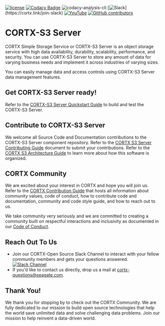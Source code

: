 [![ license](https://img.shields.io/badge/License-Apache%202.0-blue.svg)](https://github.com/Seagate/EOS-Sandbox/blob/master/LICENSE) 
[![Codacy Badge](https://app.codacy.com/project/badge/Grade/e02de8d738bb4701b6345624ea2de66c)](https://www.codacy.com/gh/Seagate/cortx-s3server/dashboard?utm_source=github.com&amp;utm_medium=referral&amp;utm_content=Seagate/cortx-s3server&amp;utm_campaign=Badge_Grade)
![codacy-analysis-cli](https://github.com/Seagate/EOS-Sandbox/workflows/codacy-analysis-cli/badge.svg)
[![Slack](https://img.shields.io/badge/chat-on%20Slack-blue")](https://cortx.link/join-slack) [![YouTube](https://img.shields.io/badge/Video-YouTube-red)](https://cortx.link/videos) [![GitHub contributors](https://img.shields.io/github/contributors/Seagate/cortx-s3server)](https://github.com/Seagate/cortx-s3server/graphs/contributors/)

# CORTX-S3 Server

CORTX Simple Storage Service or CORTX-S3 Server is an object storage service with high data availability, durability, scalability, performance, and security. You can use CORTX-S3 Server to store any amount of data for varying business needs and implement it across industries of varying sizes.

You can easily manage data and access controls using CORTX-S3 Server data management features.

## Get CORTX-S3 Server ready!

Refer to the [CORTX-S3 Server Quickstart Guide](docs/CORTX-S3%20Server%20Quick%20Start%20Guide.md) to build and test the CORTX-S3 Server.

## Contribute to CORTX-S3 Server

We welcome all Source Code and Documentation contributions to the CORTX-S3 Server component repository. Refer to the [CORTX S3 Server Contributing Guide](CONTRIBUTING.md) document to submit your contributions.  Refer to the [CORTX S3 Architecture Guide](docs/CortxS3_Architecture.md) to learn more about how this software is organized.

## CORTX Community

We are excited about your interest in CORTX and hope you will join us. Refer to the [CORTX Contribution Guide](https://github.com/Seagate/cortx/blob/main/CONTRIBUTING.md) that hosts all information about community values, code of conduct, how to contribute code and documentation, community and code style guide, and how to reach out to us. 

We take community very seriously and we are committed to creating a community built on respectful interactions and inclusivity as documented in our [Code of Conduct](CODE_OF_CONDUCT.md).

## Reach Out To Us

- Join our CORTX-Open Source Slack Channel to interact with your fellow community members and gets your questions answered. [![Slack Channel](https://img.shields.io/badge/chat-on%20Slack-blue)](https://join.slack.com/t/cortxcommunity/shared_invite/zt-femhm3zm-yiCs5V9NBxh89a_709FFXQ?)
- If you'd like to contact us directly, drop us a mail at cortx-questions@seagate.com.

## Thank You!

We thank you for stopping by to check out the CORTX Community. We are fully dedicated to our mission to build open source technologies that help the world save unlimited data and solve challenging data problems. Join our mission to help reinvent a data-driven world.

